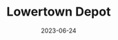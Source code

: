 ---
title: "Lowertown Depot"
cc-type: place
hashtag: lowertown-depot
date: 2023-06-24
tags:
  - building
  - Saint Paul
---